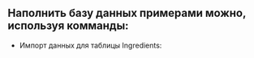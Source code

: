 ## Наполнить базу данных примерами можно, используя комманды:

 - Импорт данных для таблицы Ingredients:
``` python manage.py ingredients_import_csv ../data/ingredients.csv